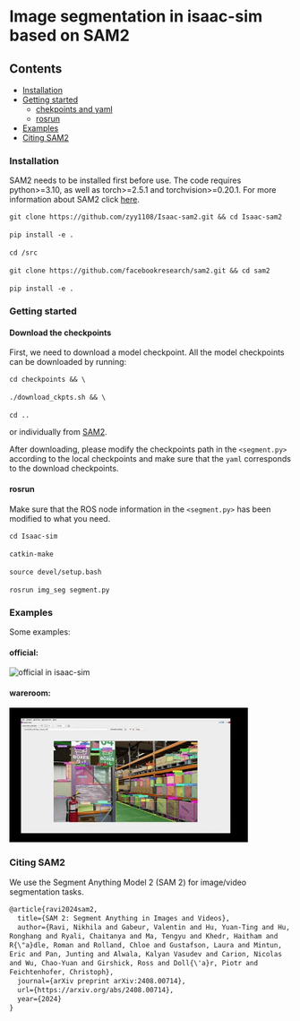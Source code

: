 # Image segmentation in isaac-sim based on SAM2

## Contents
- [Installation](#Installation)
- [Getting started](#Gettingstarted)
    - [chekpoints and yaml](#Downloadthecheckpoints)
	- [rosrun](#rosrun)
- [Examples](#Examples)
- [Citing SAM2](#CitingSAM2)
### Installation

SAM2 needs to be installed first before use. The code requires python>=3.10, as well as torch>=2.5.1 and torchvision>=0.20.1. For more information about SAM2 click [here](https://github.com/facebookresearch/sam2?tab=readme-ov-file).

```
git clone https://github.com/zyy1108/Isaac-sam2.git && cd Isaac-sam2

pip install -e .

cd /src

git clone https://github.com/facebookresearch/sam2.git && cd sam2

pip install -e .

```

### Getting started
#### Download the checkpoints
First, we need to download a model checkpoint. All the model checkpoints can be downloaded by running:
```
cd checkpoints && \

./download_ckpts.sh && \

cd ..
```
or individually from [SAM2](https://github.com/facebookresearch/sam2?tab=readme-ov-file).

After downloading, please modify the checkpoints path in the `<segment.py>` according to the local checkpoints and make sure that the `yaml` corresponds to the download checkpoints.
#### rosrun
Make sure that the ROS node information in the `<segment.py>` has been modified to what you need.

```
cd Isaac-sim

catkin-make

source devel/setup.bash

rosrun img_seg segment.py
```

### Examples
Some examples:

#### official:
![official in isaac-sim](https://github.com/zyy1108/Isaac-sam2/blob/main/Examples/office.gif)





#### wareroom:
![wareroom in isaac-sim](https://github.com/zyy1108/Isaac-sam2/blob/main/Examples/wareroom.gif)







### Citing SAM2
We use the Segment Anything Model 2 (SAM 2) for image/video segmentation tasks.
```
@article{ravi2024sam2,
  title={SAM 2: Segment Anything in Images and Videos},
  author={Ravi, Nikhila and Gabeur, Valentin and Hu, Yuan-Ting and Hu, Ronghang and Ryali, Chaitanya and Ma, Tengyu and Khedr, Haitham and R{\"a}dle, Roman and Rolland, Chloe and Gustafson, Laura and Mintun, Eric and Pan, Junting and Alwala, Kalyan Vasudev and Carion, Nicolas and Wu, Chao-Yuan and Girshick, Ross and Doll{\'a}r, Piotr and Feichtenhofer, Christoph},
  journal={arXiv preprint arXiv:2408.00714},
  url={https://arxiv.org/abs/2408.00714},
  year={2024}
}
```

